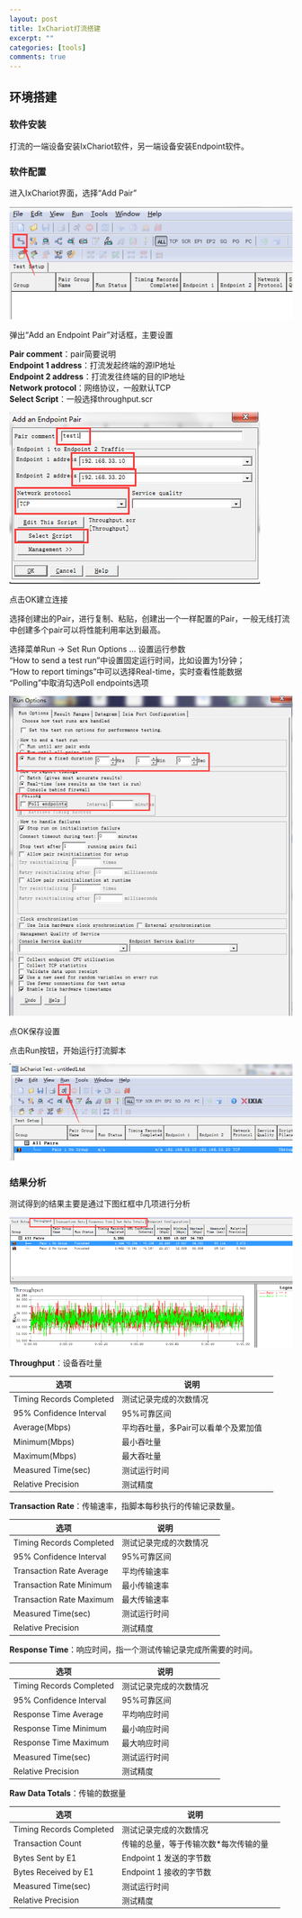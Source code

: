 ```yaml
---
layout: post
title: IxChariot打流搭建
excerpt: ""
categories: [tools]
comments: true
---
```


## 环境搭建

### 软件安装

打流的一端设备安装IxChariot软件，另一端设备安装Endpoint软件。

### 软件配置

进入IxChariot界面，选择“Add Pair”  

![ixchariot1](/img/ixchariot-1.png) 

弹出“Add an Endpoint Pair”对话框，主要设置  

**Pair comment**：pair简要说明  
**Endpoint 1 address**：打流发起终端的源IP地址  
**Endpoint 2 address**：打流发往终端的目的IP地址  
**Network protocol**：网络协议，一般默认TCP  
**Select Script**：一般选择throughput.scr

![ixchariot2](/img/ixchariot-2.png) 

点击OK建立连接

选择创建出的Pair，进行复制、粘贴，创建出一个一样配置的Pair，一般无线打流中创建多个pair可以将性能利用率达到最高。

选择菜单Run -> Set Run Options ... 设置运行参数  
“How to send a test run”中设置固定运行时间，比如设置为1分钟；  
“How to report timings”中可以选择Real-time，实时查看性能数据  
“Polling”中取消勾选Poll endpoints选项

![ixchariot3](/img/ixchariot-3.png) 

点OK保存设置

点击Run按钮，开始运行打流脚本

![ixchariot4](/img/ixchariot-4.png) 

### 结果分析

测试得到的结果主要是通过下图红框中几项进行分析

![ixchariot5](/img/ixchariot-5.png) 

**Throughput**：设备吞吐量

| 选项                      | 说明                                 | |
|---------------------------|--------------------------------------|-|
| Timing Records Completed  | 测试记录完成的次数情况               | |
| 95% Confidence Interval   | 95%可靠区间                          | |
| Average(Mbps)             | 平均吞吐量，多Pair可以看单个及累加值 | |
| Minimum(Mbps)             | 最小吞吐量                           | |
| Maximum(Mbps)             | 最大吞吐量                           | |
| Measured Time(sec)        | 测试运行时间                         | |
| Relative Precision        | 测试精度                             | |

**Transaction Rate**：传输速率，指脚本每秒执行的传输记录数量。

| 选项                      | 说明                                 | |
|---------------------------|--------------------------------------|-|
| Timing Records Completed  | 测试记录完成的次数情况               | |
| 95% Confidence Interval   | 95%可靠区间                          | |
| Transaction Rate Average  | 平均传输速率                         | |
| Transaction Rate Minimum  | 最小传输速率                         | |
| Transaction Rate Maximum  | 最大传输速率                         | |
| Measured Time(sec)        | 测试运行时间                         | |
| Relative Precision        | 测试精度                             | |

**Response Time**：响应时间，指一个测试传输记录完成所需要的时间。

| 选项                      | 说明                                 | |
|---------------------------|--------------------------------------|-|
| Timing Records Completed  | 测试记录完成的次数情况               | |
| 95% Confidence Interval   | 95%可靠区间                          | |
| Response Time Average     | 平均响应时间                         | |
| Response Time Minimum     | 最小响应时间                         | |
| Response Time Maximum     | 最大响应时间                         | |
| Measured Time(sec)        | 测试运行时间                         | |
| Relative Precision        | 测试精度                             | |

**Raw Data Totals**：传输的数据量

| 选项                      | 说明                                 | |
|---------------------------|--------------------------------------|-|
| Timing Records Completed  | 测试记录完成的次数情况               | |
| Transaction Count         | 传输的总量，等于传输次数*每次传输的量| |
| Bytes Sent by E1          | Endpoint 1 发送的字节数              | |
| Bytes Received by E1      | Endpoint 1 接收的字节数              | |
| Measured Time(sec)        | 测试运行时间                         | |
| Relative Precision        | 测试精度                             | |
